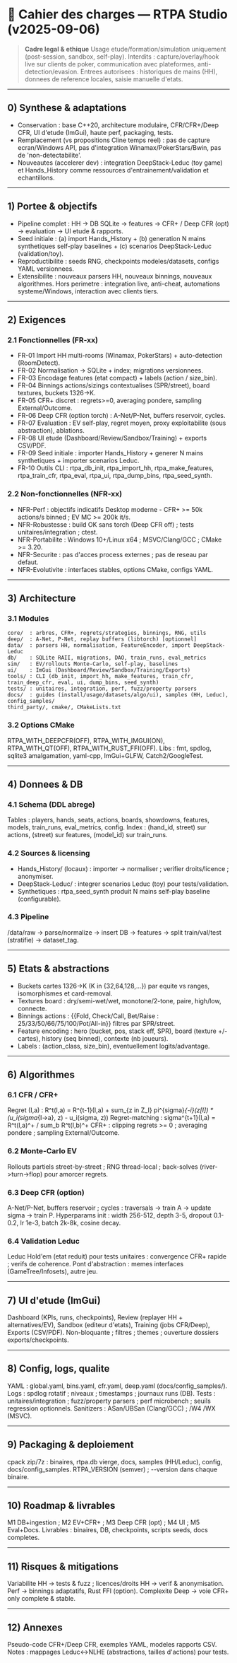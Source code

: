 # 📘 Cahier des charges — **RTPA Studio** (v2025-09-06)

> **Cadre legal & ethique**
> Usage etude/formation/simulation uniquement (post-session, sandbox, self-play).
> Interdits : capture/overlay/hook live sur clients de poker, communication avec plateformes, anti-detection/evasion.
> Entrees autorisees : historiques de mains (HH), donnees de reference locales, saisie manuelle d'etats.

---

## 0) Synthese & adaptations
- Conservation : base C++20, architecture modulaire, CFR/CFR+/Deep CFR, UI d'etude (ImGui), haute perf, packaging, tests.
- Remplacement (vs propositions Cline temps reel) : pas de capture ecran/Windows API, pas d'integration Winamax/PokerStars/Bwin, pas de 'non-detectabilite'.
- Nouveautes (accelerer dev) : integration DeepStack-Leduc (toy game) et Hands_History comme ressources d'entrainement/validation et echantillons.

---

## 1) Portee & objectifs
- Pipeline complet : HH -> DB SQLite -> features -> CFR+ / Deep CFR (opt) -> evaluation -> UI etude & rapports.
- Seed initiale : (a) import Hands_History + (b) generation N mains synthetiques self-play baselines + (c) scenarios DeepStack-Leduc (validation/toy).
- Reproductibilite : seeds RNG, checkpoints modeles/datasets, configs YAML versionnees.
- Extensibilite : nouveaux parsers HH, nouveaux binnings, nouveaux algorithmes.
Hors perimetre : integration live, anti-cheat, automations systeme/Windows, interaction avec clients tiers.

---

## 2) Exigences
### 2.1 Fonctionnelles (FR-xx)
- FR-01 Import HH multi-rooms (Winamax, PokerStars) + auto-detection (RoomDetect).
- FR-02 Normalisation -> SQLite + index; migrations versionnees.
- FR-03 Encodage features (etat compact) + labels (action / size_bin).
- FR-04 Binnings actions/sizings contextualises (SPR/street), board textures, buckets 1326->K.
- FR-05 CFR+ discret : regrets>=0, averaging pondere, sampling External/Outcome.
- FR-06 Deep CFR (option torch) : A-Net/P-Net, buffers reservoir, cycles.
- FR-07 Evaluation : EV self-play, regret moyen, proxy exploitabilite (sous abstraction), ablations.
- FR-08 UI etude (Dashboard/Review/Sandbox/Training) + exports CSV/PDF.
- FR-09 Seed initiale : importer Hands_History + generer N mains synthetiques + importer scenarios Leduc.
- FR-10 Outils CLI : rtpa_db_init, rtpa_import_hh, rtpa_make_features, rtpa_train_cfr, rtpa_eval, rtpa_ui, rtpa_dump_bins, rtpa_seed_synth.

### 2.2 Non-fonctionnelles (NFR-xx)
- NFR-Perf : objectifs indicatifs Desktop moderne - CFR+ >= 50k actions/s binned ; EV MC >= 200k it/s.
- NFR-Robustesse : build OK sans torch (Deep CFR off) ; tests unitaires/integration ; ctest.
- NFR-Portabilite : Windows 10+/Linux x64 ; MSVC/Clang/GCC ; CMake >= 3.20.
- NFR-Securite : pas d'acces process externes ; pas de reseau par defaut.
- NFR-Evolutivite : interfaces stables, options CMake, configs YAML.

---

## 3) Architecture
### 3.1 Modules
```
core/  : arbres, CFR+, regrets/strategies, binnings, RNG, utils
deep/  : A-Net, P-Net, replay buffers (libtorch) [optionnel]
data/  : parsers HH, normalisation, FeatureEncoder, import DeepStack-Leduc
db/    : SQLite RAII, migrations, DAO, train_runs, eval_metrics
sim/   : EV/rollouts Monte-Carlo, self-play, baselines
ui/    : ImGui (Dashboard/Review/Sandbox/Training/Exports)
tools/ : CLI (db_init, import_hh, make_features, train_cfr, train_deep_cfr, eval, ui, dump_bins, seed_synth)
tests/ : unitaires, integration, perf, fuzz/property parsers
docs/  : guides (install/usage/datasets/algo/ui), samples (HH, Leduc), config_samples/
third_party/, cmake/, CMakeLists.txt
```

### 3.2 Options CMake
RTPA_WITH_DEEPCFR(OFF), RTPA_WITH_IMGUI(ON), RTPA_WITH_QT(OFF), RTPA_WITH_RUST_FFI(OFF).
Libs : fmt, spdlog, sqlite3 amalgamation, yaml-cpp, ImGui+GLFW, Catch2/GoogleTest.

---

## 4) Donnees & DB
### 4.1 Schema (DDL abrege)
Tables : players, hands, seats, actions, boards, showdowns, features, models, train_runs, eval_metrics, config.
Index : (hand_id, street) sur actions, (street) sur features, (model_id) sur train_runs.

### 4.2 Sources & licensing
- Hands_History/ (locaux) : importer -> normaliser ; verifier droits/licence ; anonymiser.
- DeepStack-Leduc/ : integrer scenarios Leduc (toy) pour tests/validation.
- Synthetiques : rtpa_seed_synth produit N mains self-play baseline (configurable).

### 4.3 Pipeline
/data/raw -> parse/normalize -> insert DB -> features -> split train/val/test (stratifie) -> dataset_tag.

---

## 5) Etats & abstractions
- Buckets cartes 1326->K (K in {32,64,128,...}) par equite vs ranges, isomorphismes et card-removal.
- Textures board : dry/semi-wet/wet, monotone/2-tone, paire, high/low, connecte.
- Binnings actions : {{Fold, Check/Call, Bet/Raise : 25/33/50/66/75/100/Pot/All-in}} filtres par SPR/street.
- Feature encoding : hero (bucket, pos, stack eff, SPR), board (texture +/- cartes), history (seq binned), contexte (nb joueurs).
- Labels : (action_class, size_bin), eventuellement logits/advantage.

---

## 6) Algorithmes
### 6.1 CFR / CFR+
Regret (I,a) :
R^t(I,a) = R^{t-1}(I,a) + sum_{z in Z_I} pi^{sigma}_{-i}(z[I]) * (u_i(sigma_{I->a}, z) - u_i(sigma, z))
Regret-matching :
sigma^{t+1}(I,a) = R^t(I,a)^+ / sum_b R^t(I,b)^+
CFR+ : clipping regrets >= 0 ; averaging pondere ; sampling External/Outcome.

### 6.2 Monte-Carlo EV
Rollouts partiels street-by-street ; RNG thread-local ; back-solves (river->turn->flop) pour amorcer regrets.

### 6.3 Deep CFR (option)
A-Net/P-Net, buffers reservoir ; cycles : traversals -> train A -> update sigma -> train P.
Hyperparams init : width 256-512, depth 3-5, dropout 0.1-0.2, lr 1e-3, batch 2k-8k, cosine decay.

### 6.4 Validation Leduc
Leduc Hold'em (etat reduit) pour tests unitaires : convergence CFR+ rapide ; verifs de coherence.
Pont d'abstraction : memes interfaces (GameTree/Infosets), autre jeu.

---

## 7) UI d'etude (ImGui)
Dashboard (KPIs, runs, checkpoints), Review (replayer HH + alternatives/EV), Sandbox (editeur d'etats), Training (jobs CFR/Deep), Exports (CSV/PDF).
Non-bloquante ; filtres ; themes ; ouverture dossiers exports/checkpoints.

---

## 8) Config, logs, qualite
YAML : global.yaml, bins.yaml, cfr.yaml, deep.yaml (docs/config_samples/).
Logs : spdlog rotatif ; niveaux ; timestamps ; journaux runs (DB).
Tests : unitaires/integration ; fuzz/property parsers ; perf microbench ; seuils regression optionnels.
Sanitizers : ASan/UBSan (Clang/GCC) ; /W4 /WX (MSVC).

---

## 9) Packaging & deploiement
cpack zip/7z : binaires, rtpa.db vierge, docs, samples (HH/Leduc), config, docs/config_samples.
RTPA_VERSION (semver) ; --version dans chaque binaire.

---

## 10) Roadmap & livrables
M1 DB+ingestion ; M2 EV+CFR+ ; M3 Deep CFR (opt) ; M4 UI ; M5 Eval+Docs.
Livrables : binaires, DB, checkpoints, scripts seeds, docs completes.

---

## 11) Risques & mitigations
Variabilite HH -> tests & fuzz ; licences/droits HH -> verif & anonymisation.
Perf -> binnings adaptatifs, Rust FFI (option).
Complexite Deep -> voie CFR+ only complete & stable.

---

## 12) Annexes
Pseudo-code CFR+/Deep CFR, exemples YAML, modeles rapports CSV.
Notes : mappages Leduc<->NLHE (abstractions, tailles d'actions) pour tests.
